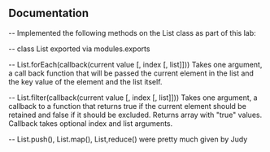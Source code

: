 ##  Documentation
-- Implemented the following methods on the List class as part of this lab:

-- class List exported via modules.exports

-- List.forEach(callback(current value [, index [, list]])) Takes one argument, a call back function that will be passed the current element in the list and the key value of the element and the list itself.

-- List.filter(callback(current value [, index [, list]])) Takes one argument, a callback to a function that returns true if the current element should be retained and false if it should be excluded. Returns array with "true" values. Callback takes optional index and list arguments.

-- List.push(), List.map(), List,reduce() were pretty much given by Judy

